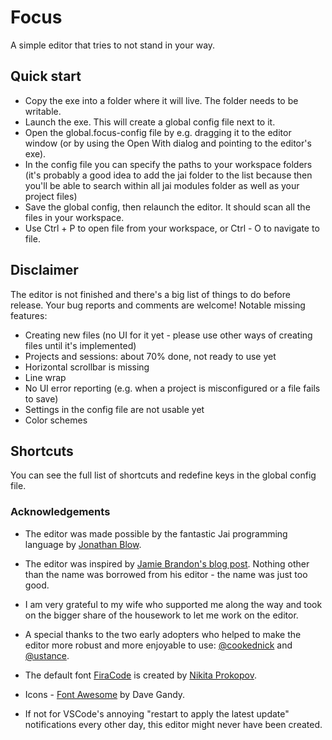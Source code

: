 # Focus

A simple editor that tries to not stand in your way.

## Quick start

- Copy the exe into a folder where it will live. The folder needs to be writable.
- Launch the exe. This will create a global config file next to it.
- Open the global.focus-config file by e.g. dragging it to the editor window (or by using the Open With dialog and pointing to the editor's exe).
- In the config file you can specify the paths to your workspace folders (it's probably a good idea to add the jai folder to the list
  because then you'll be able to search within all jai modules folder as well as your project files)
- Save the global config, then relaunch the editor. It should scan all the files in your workspace.
- Use Ctrl + P to open file from your workspace, or Ctrl - O to navigate to file.

## Disclaimer

The editor is not finished and there's a big list of things to do before release. Your bug reports and comments are welcome!
Notable missing features:
- Creating new files (no UI for it yet - please use other ways of creating files until it's implemented)
- Projects and sessions: about 70% done, not ready to use yet
- Horizontal scrollbar is missing
- Line wrap
- No UI error reporting (e.g. when a project is misconfigured or a file fails to save)
- Settings in the config file are not usable yet
- Color schemes

## Shortcuts

You can see the full list of shortcuts and redefine keys in the global config file.


### Acknowledgements

- The editor was made possible by the fantastic Jai programming language by [Jonathan Blow](https://en.wikipedia.org/wiki/Jonathan_Blow).

- The editor was inspired by [Jamie Brandon's blog post](https://www.scattered-thoughts.net/writing/focus-intro/). Nothing other than the name was borrowed from his editor - the name was just too good.

- I am very grateful to my wife who supported me along the way and took on the bigger share of the housework to let me work on the editor.

- A special thanks to the two early adopters who helped to make the editor more robust and more enjoyable to use: [@cookednick](https://github.com/cookednick) and [@ustance](https://github.com/ustance).

- The default font [FiraCode](https://github.com/tonsky/FiraCode) is created by [Nikita Prokopov](https://github.com/tonsky).

- Icons - [Font Awesome](http://fontawesome.io) by Dave Gandy.

- If not for VSCode's annoying "restart to apply the latest update" notifications every other day, this editor might never have been created.

